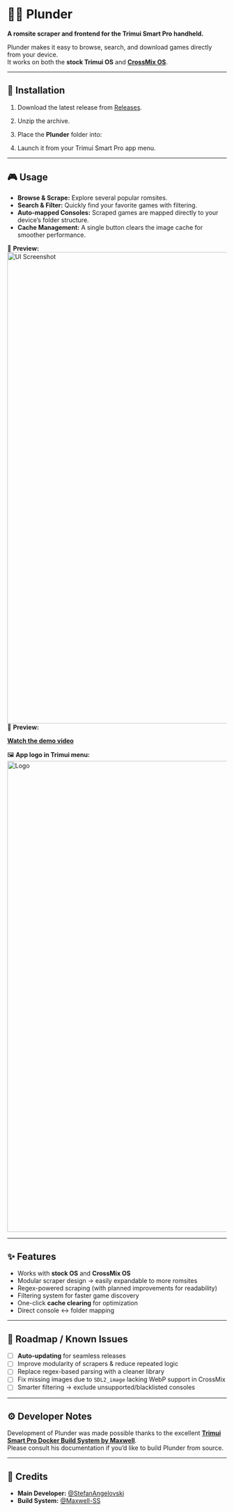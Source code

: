 # 🏴‍☠️ Plunder  

**A romsite scraper and frontend for the Trimui Smart Pro handheld.**  

Plunder makes it easy to browse, search, and download games directly from your device.  
It works on both the **stock Trimui OS** and **[CrossMix OS](https://github.com/cizia64/CrossMix-OS)**.  

---

## 🚀 Installation  

1. Download the latest release from [Releases](https://github.com/StefanAngelovski/Plunder/releases).  
2. Unzip the archive.  
3. Place the **Plunder** folder into:  


4. Launch it from your Trimui Smart Pro app menu.  

---

## 🎮 Usage  

- **Browse & Scrape:** Explore several popular romsites.  
- **Search & Filter:** Quickly find your favorite games with filtering.  
- **Auto-mapped Consoles:** Scraped games are mapped directly to your device’s folder structure.  
- **Cache Management:** A single button clears the image cache for smoother performance.  

📸 **Preview:**  
<img width="1719" height="1080" alt="UI Screenshot" src="https://github.com/user-attachments/assets/6061aab7-85ca-4c11-9af1-687a1d859faa" />  
🎥 **Preview:**

[**Watch the demo video**](https://github.com/user-attachments/assets/903e35f0-b2c2-46d3-8dd1-a1b69d0ae6be)  

🖼️ **App logo in Trimui menu:**  
<img width="1920" height="1079" alt="Logo" src="https://github.com/user-attachments/assets/cb8dae6a-80de-474a-9b51-248938ad448b" />  

---

## ✨ Features  

- Works with **stock OS** and **CrossMix OS**  
- Modular scraper design → easily expandable to more romsites  
- Regex-powered scraping (with planned improvements for readability)  
- Filtering system for faster game discovery  
- One-click **cache clearing** for optimization  
- Direct console ↔ folder mapping  

---

## 🔮 Roadmap / Known Issues  

- [ ] **Auto-updating** for seamless releases  
- [ ] Improve modularity of scrapers & reduce repeated logic  
- [ ] Replace regex-based parsing with a cleaner library  
- [ ] Fix missing images due to `SDL2_image` lacking WebP support in CrossMix  
- [ ] Smarter filtering → exclude unsupported/blacklisted consoles  

---

## ⚙️ Developer Notes  

Development of Plunder was made possible thanks to the excellent **[Trimui Smart Pro Docker Build System by Maxwell](https://github.com/Maxwell-SS/trimui-smart-pro-build-system)**.  
Please consult his documentation if you’d like to build Plunder from source.  

---

## 🏴 Credits  

- **Main Developer:** [@StefanAngelovski](https://github.com/StefanAngelovski)  
- **Build System:** [@Maxwell-SS](https://github.com/Maxwell-SS)  

